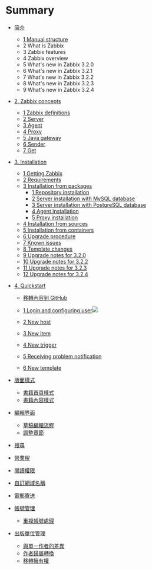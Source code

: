# Summary

* [简介](README.md)
  * [1 Manual structure](manual/introduction/manual_structure.md)
  * 2 What is Zabbix
  * 3 Zabbix features
  * 4 Zabbix overview
  * 5 What's new in Zabbix 3.2.0
  * 6 What's new in Zabbix 3.2.1
  * 7 What's new in Zabbix 3.2.2
  * 8 What's new in Zabbix 3.2.3
  * 9 What's new in Zabbix 3.2.4
* [2. Zabbix concepts](manual/concepts/README.md)
  * [1 Zabbix definitions](manual/concepts/definitions.md)
  * [2 Server](format/introduction.md)
  * [3 Agent](format/chapters.md)
  * [4 Proxy](format/markdown.md)
  * [5 Java gateway](manual/concepts/java.md)
  * [6 Sender](format/cover.md)
  * [7 Get](format/languages.md)
* [3. Installation](manual/installation/index.md)
  * [1 Getting Zabbix](manual/installation/getting_zabbix.md)
  * [2 Requirements](manual/installation/requirements.md)
  * [3 Installation from packages](manual/installation/install_from_packages.md)
    * [1 Repository installation](manual/installation/install_from_packages/repository_installation.md)
    * [2 Server installation with MySQL database](manual/installation/install_from_packages/server_installation_with_mysql.md)
    * [3 Server installation with PostgreSQL database](manual/installation/install_from_packages/server_installation_with_postgresql.md)
    * [4 Agent installation](manual/installation/install_from_packages/agent_installation.md)
    * [5 Proxy installation](manual/installation/install_from_packages/proxy_installation.md)
  * [4 Installation from sources](manual/installation/install.md)
  * [5 Installation from containers](manual/installation/containers.md)
  * [6 Upgrade procedure](manual/installation/upgrade.md)
  * [7 Known issues](manual/installation/known_issues.md)
  * [8 Template changes](https://www.zabbix.com/documentation/3.2/manual/installation/template_changes)
  * [9 Upgrade notes for 3.2.0](https://www.zabbix.com/documentation/3.2/manual/installation/upgrade_notes_320)
  * [10 Upgrade notes for 3.2.2](manual/installation/upgrade_notes_322.md)
  * [11 Upgrade notes for 3.2.3](manual/installation/upgrade_notes_323.md)
  * [12 Upgrade notes for 3.2.4](manual/installation/upgrade_notes_324.md)
* [4. Quickstart](manual/quickstart.md)

  * [移轉內容到 GitHub](github/transferring_to_github.md)
  * [1 Login and configuring user](https://www.zabbix.com/documentation/3.2/manual/quickstart/login)![](https://www.zabbix.com/documentation/3.2/lib/plugins/indexmenu/images/thread/page.gif)

  * [2 New host](https://www.zabbix.com/documentation/3.2/manual/quickstart/host)

  * [3 New item](https://www.zabbix.com/documentation/3.2/manual/quickstart/item)

  * [4 New trigger](https://www.zabbix.com/documentation/3.2/manual/quickstart/trigger)

  * [5 Receiving problem notification](https://www.zabbix.com/documentation/3.2/manual/quickstart/notification)

  * [6 New template](https://www.zabbix.com/documentation/3.2/manual/quickstart/template)

* [版面樣式](styling/README.md)

  * [書籍首頁樣式](styling/homepage.md)
  * [書籍內容樣式](styling/book.md)

* [編輯界面](editor/README.md)

  * [草稿編輯流程](editor/draft.md)
  * [調整章節](editor/chapters.md)

* [搜尋](platform/search.md)

* [營業稅](platform/taxes.md)
* [閱讀權限](platform/visibility.md)
* [自訂網域名稱](platform/domains.md)
* [電郵寄送](platform/mailing.md)
* [帳號管理](account/README.md)
  * [重複帳號處理](account/duplicate.md)
* [出版單位管理](platform/organizations/README.md)
  * [與單一作者的差異](platform/organizations/differences.md)
  * [作者歸屬轉換](platform/organizations/convert.md)
  * [移轉擁有權](platform/organizations/ownership.md)



